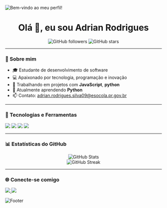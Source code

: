 ![Bem-vindo ao meu perfil!](https://capsule-render.vercel.app/api?type=waving&color=0:800000,100:1C1C1C&height=200&section=header&text=Bem-vindo%20ao%20meu%20perfil!&fontColor=FFFFFF&fontSize=30&fontAlign=center)

<h1 align="center">Olá 👋, eu sou Adrian Rodrigues</h1>

<p align="center">
  <img src="https://img.shields.io/github/followers/AdrianRodrigues976?label=Seguidores&style=social" alt="GitHub followers">
  <img src="https://img.shields.io/github/stars/AdrianRodrigues976?label=Estrelas&style=social" alt="GitHub stars">
</p>

---

### 🚀 Sobre mim

- 🎓 Estudante de desenvolvimento de software
- 💻 Apaixonado por tecnologia, programação e inovação
- 🔧 Trabalhando em projetos com **JavaScript**, **python**
- 🌱 Atualmente aprendendo **Python**
- 📫 Contato: [adrian.rodrigues.silva09@esocola.pr.gov.br](mailto:adrian.rodrigues.silva09@esocola.pr.gov.br)

---

### 🧰 Tecnologias e Ferramentas

<p align="left">
  <img src="https://img.shields.io/badge/-JavaScript-black?style=flat-square&logo=javascript" />
  <img src="https://img.shields.io/badge/-Python-black?style=flat-square&logo=python" />
  <img src="https://img.shields.io/badge/-Git-black?style=flat-square&logo=git" />
  <img src="https://img.shields.io/badge/-VS%20Code-black?style=flat-square&logo=visual-studio-code" />
</p>

---

### 📊 Estatísticas do GitHub

<p align="center">
  <img src="https://github-readme-stats.vercel.app/api?username=AdrianRodrigues976&show_icons=true&theme=shadow_red" alt="GitHub Stats" />
  <br/>
  <img src="https://github-readme-streak-stats.herokuapp.com/?user=AdrianRodrigues976&theme=shadow_red" alt="GitHub Streak" />
</p>

---

### 🌐 Conecte-se comigo

<p align="left">
  <a href="https://linkedin.com/in/Adrian Rodrigues da Silva" target="_blank">
    <img src="https://img.shields.io/badge/-LinkedIn-blue?style=flat-square&logo=linkedin" />
  </a>
  <a href="https://github.com/gcs_teo_natsu" target="_blank">
    <img src="https://img.shields.io/badge/-GitHub-black?style=flat-square&logo=github" />
  </a>
</p>

![Footer](https://capsule-render.vercel.app/api?type=waving&color=0:0F0F0F,100:800000&height=100&section=footer)
